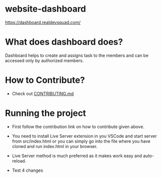 # website-dashboard

https://dashboard.realdevsquad.com/

# What does dashboard does?

Dashboard helps to create and assigns task to the members and can be accessed only by authorized members.

# How to Contribute?

- Check out [CONTRIBUTING.md](https://github.com/Real-Dev-Squad/website-dashboard/blob/develop/CONTRIBUTING.md)

# Running the project

- First follow the contribution link on how to contribute given above.

- You need to install Live Server extension in you VSCode and start server from src/index.html or you can simply go into the file where you have cloned and run index.html in your browser.

- Live Server method is much preferred as it makes work easy and auto-reload.

- Test 4 changes
